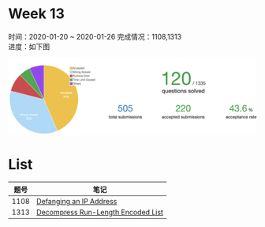 # Week 13

时间：2020-01-20 ~ 2020-01-26
完成情况：1108,1313  
进度：如下图     

![](assets/w13_progress.png) 

# List  

| 题号 | 笔记 |  
|---|---|  
| 1108 | [Defanging an IP Address](https://github.com/chenxinlong/leetcode/blob/master/algs/1108.go)  
| 1313 | [Decompress Run-Length Encoded List](https://github.com/chenxinlong/leetcode/blob/master/algs/1313.go)